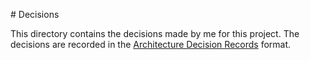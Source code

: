 # Decisions

This directory contains the decisions made by me for this project. The decisions are recorded in the [Architecture Decision Records](https://adr.github.io/madr/) format.
